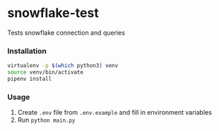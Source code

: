 # snowflake-test
Tests snowflake connection and queries

### Installation
```bash
virtualenv -p $(which python3) venv
source venv/bin/activate
pipenv install
```

### Usage
1. Create `.env` file from `.env.example` and fill in environment variables
2. Run `python main.py`
